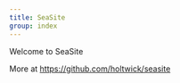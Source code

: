 ```yaml
---
title: SeaSite
group: index
---
```


Welcome to SeaSite

More at <https://github.com/holtwick/seasite>